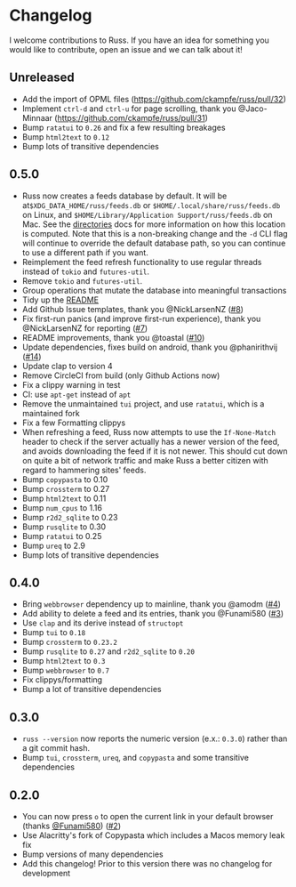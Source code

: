 # Changelog

I welcome contributions to Russ. If you have an idea for something you would like to contribute, open an issue and we can talk about it!

## Unreleased

- Add the import of OPML files (https://github.com/ckampfe/russ/pull/32)
- Implement `ctrl-d` and `ctrl-u` for page scrolling, thank you @Jaco-Minnaar (https://github.com/ckampfe/russ/pull/31)
- Bump `ratatui` to `0.26` and fix a few resulting breakages
- Bump `html2text` to `0.12`
- Bump lots of transitive dependencies

## 0.5.0

- Russ now creates a feeds database by default. It will be at`$XDG_DATA_HOME/russ/feeds.db` or `$HOME/.local/share/russ/feeds.db` on Linux, and `$HOME/Library/Application Support/russ/feeds.db` on Mac. See the [directories](https://github.com/dirs-dev/directories-rs#projectdirs) docs for more information on how this location is computed. Note that this is a non-breaking change and the `-d` CLI flag will continue to override the default database path, so you can continue to use a different path if you want.
- Reimplement the feed refresh functionality to use regular threads instead of `tokio` and `futures-util`.
- Remove `tokio` and `futures-util`.
- Group operations that mutate the database into meaningful transactions
- Tidy up the [README](README.md)
- Add Github Issue templates, thank you @NickLarsenNZ ([#8](https://github.com/ckampfe/russ/pull/8))
- Fix first-run panics (and improve first-run experience), thank you @NickLarsenNZ for reporting ([#7](https://github.com/ckampfe/russ/issues/7))
- README improvements, thank you @toastal ([#10](https://github.com/ckampfe/russ/pull/10))
- Update dependencies, fixes build on android, thank you @phanirithvij ([#14](https://github.com/ckampfe/russ/pull/14))
- Update clap to version 4
- Remove CircleCI from build (only Github Actions now)
- Fix a clippy warning in test
- CI: use `apt-get` instead of `apt`
- Remove the unmaintained `tui` project, and use `ratatui`, which is a maintained fork
- Fix a few Formatting clippys
- When refreshing a feed, Russ now attempts to use the `If-None-Match` header to check if the server actually has a newer version of the feed, and avoids downloading the feed if it is not newer. This should cut down on quite a bit of network traffic and make Russ a better citizen with regard to hammering sites' feeds.
- Bump `copypasta` to 0.10
- Bump `crossterm` to 0.27
- Bump `html2text` to 0.11
- Bump `num_cpus` to 1.16
- Bump `r2d2_sqlite` to 0.23
- Bump `rusqlite` to 0.30
- Bump `ratatui` to 0.25
- Bump `ureq` to 2.9
- Bump lots of transitive dependencies

## 0.4.0

- Bring `webbrowser` dependency up to mainline, thank you @amodm ([#4](https://github.com/ckampfe/russ/pull/4))
- Add ability to delete a feed and its entries, thank you @Funami580 ([#3](https://github.com/ckampfe/russ/pull/3))
- Use `clap` and its derive instead of `structopt`
- Bump `tui` to `0.18`
- Bump `crossterm` to `0.23.2`
- Bump `rusqlite` to `0.27` and `r2d2_sqlite` to `0.20`
- Bump `html2text` to `0.3`
- Bump `webbrowser` to `0.7`
- Fix clippys/formatting
- Bump a lot of transitive dependencies

## 0.3.0

- `russ --version` now reports the numeric version (e.x.: `0.3.0`) rather than a git commit hash.
- Bump `tui`, `crossterm`, `ureq`, and `copypasta` and some transitive dependencies

## 0.2.0

- You can now press `o` to open the current link in your default browser (thanks [@Funami580](https://github.com/Funami580)) ([#2](https://github.com/ckampfe/russ/pull/2))
- Use Alacritty's fork of Copypasta which includes a Macos memory leak fix
- Bump versions of many dependencies
- Add this changelog! Prior to this version there was no changelog for development
